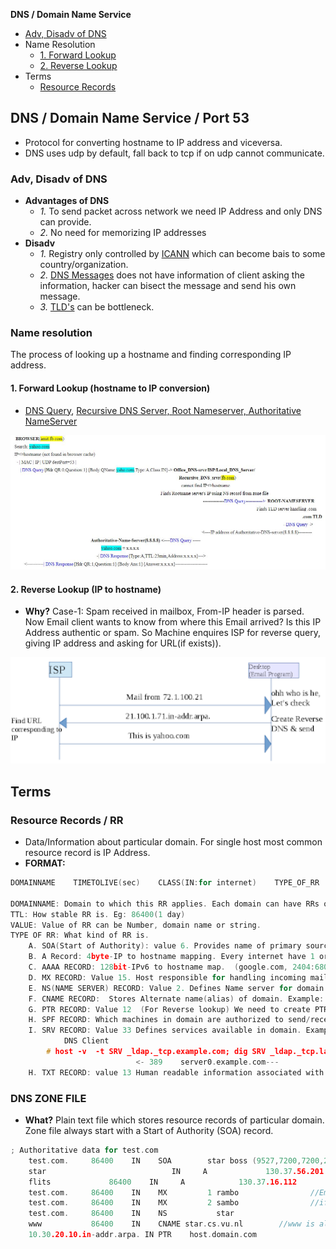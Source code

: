 **DNS / Domain Name Service**
- [Adv, Disadv of DNS](#ad)
- Name Resolution
  - [1. Forward Lookup](#fl)
  - [2. Reverse Lookup](#rl)
- Terms
  - [Resource Records](#rr)

## DNS / Domain Name Service / Port 53
- Protocol for converting hostname to IP address and viceversa. 
- DNS uses udp by default, fall back to tcp if on udp cannot communicate.

### Adv, Disadv of DNS
- **Advantages of DNS**
  - *1.* To send packet across network we need IP Address and only DNS can provide.
  - *2.* No need for memorizing IP addresses
- **Disadv**
  - *1.* Registry only controlled by [ICANN](Terms) which can become bais to some country/organization.
  - *2.* [DNS Messages](DNS_Messages) does not have information of client asking the information, hacker can bisect the message and send his own message.
  - *3.* [TLD's](Terms) can be bottleneck.

### Name resolution
The process of looking up a hostname and finding corresponding IP address.

<a name=fl></a>
#### 1. Forward Lookup (hostname to IP conversion)
- [DNS Query](DNS_Messages), [Recursive DNS Server, Root Nameserver, Authoritative NameServer](Terms)
<img src=forward-lookup.JPG width=900 />

<a name=rl></a>
#### 2. Reverse Lookup (IP to hostname)
- **Why?** Case-1: Spam received in mailbox, From-IP header is parsed. Now Email client wants to know from where this Email arrived? Is this IP Address authentic or spam. So Machine enquires ISP for reverse query, giving IP address and asking for URL(if exists)).
<img src=reverse-lookup.png width=600 />

## Terms
<a name=rr></a>
### Resource Records / RR
- Data/Information about particular domain. For single host most common resource record is IP Address. 
- **FORMAT:**
```c
DOMAINNAME    TIMETOLIVE(sec)    CLASS(IN:for internet)    TYPE_OF_RR    VALUE

DOMAINNAME: Domain to which this RR applies. Each domain can have RRs of multiple domains. This filed is primary search key for search.
TTL: How stable RR is. Eg: 86400(1 day)
VALUE: Value of RR can be Number, domain name or string.
TYPE OF RR: What kind of RR is. 
    A. SOA(Start of Authority): value 6. Provides name of primary source of information about name server’s zone. Eg(Email of admin etc).    # host -v -t SOA example.com
    B. A Record: 4byte-IP to hostname mapping. Every internet have 1 or more IP addresses. All are returned.     # host A google.com;  dig hostname;  nslookup hostname
    C. AAAA RECORD: 128bit-IPv6 to hostname map.  (google.com, 2404:6800:4003:c00::65)
    D. MX RECORD: Value 15. Host responsible for handling incoming mails for zone. A preference value and the host name for a mail server/exchanger that will service this zone. 
    E. NS(NAME SERVER) RECORD: Value 2. Defines Name server for domain or subdomain.  
    F. CNAME RECORD:  Stores Alternate name(alias) of domain. Example: test.com 86400 IN CNAME test1.com     //test.com and test1.com both belongs to same host. # host    -v    -t  A ca.example.com
    G. PTR RECORD: Value 12  (For Reverse lookup) We need to create PTR record for each IP Address. This Stores hostname corresponding to reverse-dns-name.
    H. SPF RECORD: Which machines in domain are authorized to send/receive Email in domain. This helps in identifying junk/forged mails.
    I. SRV RECORD: Value 33 Defines services available in domain. Example, ldap, http, sip etc.. 
            DNS Client                                                                                        DNS-Server
        # host -v  -t SRV _ldap._tcp.example.com; dig SRV _ldap._tcp.lab.example.net;
                            <- 389    server0.example.com---
    H. TXT RECORD: value 13 Human readable information associated with domain name. Now-a-days spf1 ip4:72.51.34.34 ip4:70.33.254.29 -all--
```    

###  DNS ZONE FILE
- **What?** Plain text file which stores resource records of particular domain. Zone file always start with a Start of Authority (SOA) record.
```c
; Authoritative data for test.com
    test.com.     86400    IN    SOA        star boss (9527,7200,7200,241920,86400)
    star                            IN     A             130.37.56.201       //IP Address of star.test.com is <>
    flits             86400    IN     A            130.37.16.112       //flits.test.com has IP address <>
    test.com.     86400    IN    MX         1 rambo                //Email should be 1st sent to rambo@test.com
    test.com.     86400    IN    MX         2 sambo                //if rambo@test.com fails sambo should be tried as 2nd choice
    test.com.     86400    IN    NS           star
    www           86400    IN    CNAME star.cs.vu.nl        //www is aliased to star.cs.vu.nl
    10.30.20.10.in-addr.arpa. IN PTR    host.domain.com
```

